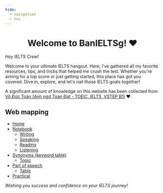 ```yaml
---
hide:
  - navigation
  - toc
---
```

# <center>Welcome to **BanIELTSg**! ❤️<center/>

*Hey IELTS Crew!*

Welcome to your ultimate IELTS hangout. Here, I've gathered all my favorite resources, tips, and tricks that helped me crush the test. Whether you're aiming for a top score or just getting started, this place has got you covered. Dive in, explore, and let's nail those IELTS goals together!

A significant amount of knowledge on this website has been collected from [Võ Đức Toàn (Anh ngữ Toàn Đạt - TOEIC, IELTS, VSTEP B1)](https://www.facebook.com/aceenglish.vincent) ❤️.

## Web mapping
- [Home](index.md)
- [Notebook](#web-mapping)
    - [Writing](writing/index.md)
    - [Speaking](speaking/index.md)
    - [Reading](reading/index.md)
    - [Listening](listening/listening.md)
- [Synonyms (keyword table)](synonyms/index.md)
    - [Topic](synonyms/topicsynonyms.md)
- [Part of speech](wordform/index.md)
    - [Table](wordform/wordformlist.md)
- [Practical](practicalsources.md)

*Wishing you success and confidence on your IELTS journey!*